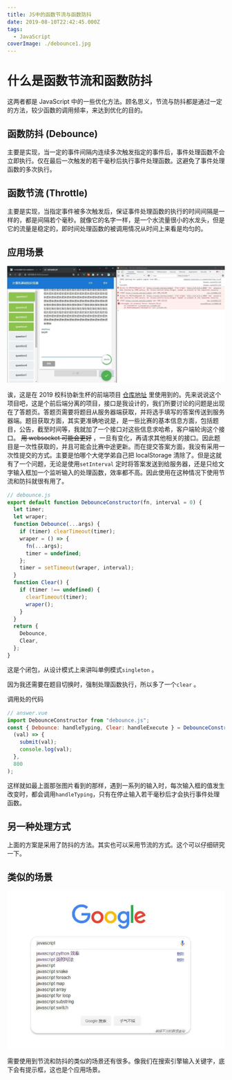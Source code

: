 ```yaml
---
title: JS中的函数节流与函数防抖
date: 2019-08-10T22:42:45.000Z
tags:
  - JavaScript
coverImage: ./debounce1.jpg
---
```


# 什么是函数节流和函数防抖

这两者都是 JavaScript 中的一些优化方法。顾名思义，节流与防抖都是通过一定的方法，较少函数的调用频率，来达到优化的目的。

## 函数防抖 (Debounce)

主要是实现，当一定的事件间隔内连续多次触发指定的事件后，事件处理函数不会立即执行。仅在最后一次触发的若干毫秒后执行事件处理函数。这避免了事件处理函数的多次执行。

## 函数节流 (Throttle)

主要是实现，当指定事件被多次触发后，保证事件处理函数的执行的时间间隔是一样的，都是间隔若个毫秒。就像它的名字一样，是一个水流量很小的水龙头，但是它的流量是稳定的，即时间处理函数的被调用情况从时间上来看是均匀的。

## 应用场景

![新生杯](./debounce1.jpg)

诶，这是在 2019 校科协新生杯的前端项目 [仓库地址](https://github.com/ChenKS12138/sast_fresh_cup_frontend) 里使用到的。先来说说这个项目吧，这是个前后端分离的项目，接口是我设计的，我们所要讨论的问题是出现在了答题页。答题页需要将题目从服务器端获取，并将选手填写的答案传送到服务器端。题目获取方面，其实更准确地说是，是一些比赛的基本信息方面，包括题目，公告，截至时间等，我就加了一个接口对这些信息求哈希，客户端轮询这个接口。 ~~用 websocket 可能会更好~~ ，一旦有变化，再请求其他相关的接口。因此题目是一次性获取的，并且可能会比赛中途更新。而在提交答案方面，我没有采用一次性提交的方式。主要是怕哪个大佬学弟自己把 localStorage 清除了。但是这就有了一个问题，无论是使用`setInterval` 定时将答案发送到给服务器，还是只给文字输入框加一个监听输入的处理函数，效率都不高。因此使用在这种情况下使用节流和防抖就很有用了。

```javascript
// debounce.js
export default function DebounceConstructor(fn, interval = 0) {
  let timer;
  let wraper;
  function Debounce(...args) {
    if (timer) clearTimeout(timer);
    wraper = () => {
      fn(...args);
      timer = undefined;
    };
    timer = setTimeout(wraper, interval);
  }
  function Clear() {
    if (timer !== undefined) {
      clearTimeout(timer);
      wraper();
    }
  }
  return {
    Debounce,
    Clear,
  };
}
```

这是个闭包，从设计模式上来讲叫单例模式`singleton` 。

因为我还需要在题目切换时，强制处理函数执行，所以多了一个`clear` 。

调用处的代码

```javascript
// answer.vue
import DebounceConstructor from "debounce.js";
const { Debounce: handleTyping, Clear: handleExecute } = DebounceConstructor(
  (val) => {
    submit(val);
    console.log(val);
  },
  800
);
```

这样就如最上面那张图片看到的那样，遇到一系列的输入时，每次输入框的值发生改变时，都会调用`handleTyping`，只有在停止输入若干毫秒后才会执行事件处理函数。

## 另一种处理方式

上面的方案是采用了防抖的方法。其实也可以采用节流的方式。这个可以仔细研究一下。

## 类似的场景

![搜索引擎](./debounce2.jpg)

需要使用到节流和防抖的类似的场景还有很多。像我们在搜索引擎输入关键字，底下会有提示框，这也是个应用场景。
